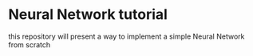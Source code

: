 # Neural Network tutorial
 this repository will present a way to implement a simple Neural Network from scratch
